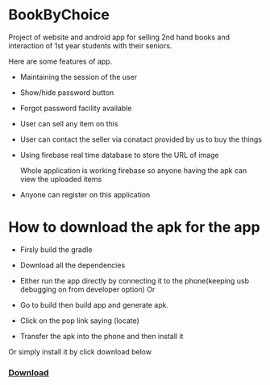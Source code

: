 # BookByChoice
Project of website and android app for selling 2nd hand books and interaction of 1st year students with their seniors.

Here are some features of app.

* Maintaining the session of the user

* Show/hide password button

* Forgot password facility available

* User can sell any item on this

* User can contact the seller via conatact provided by us to buy the things

* Using firebase real time database to store the URL of image

   Whole application is working firebase so anyone having the apk can view the uploaded items
 
* Anyone can register on this application

#  How to download the apk for the app

* Firsly build the gradle

* Download all the dependencies

* Either run the app directly by connecting it to the phone(keeping usb debugging on from developer option)
 Or
 
* Go to build then build app and generate apk.

 * Click on the pop link saying (locate)
 
* Transfer the apk into the phone and then install it



Or simply install it by click download below

### [Download](https://drive.google.com/folderview?id=1pWREb8YVvZZs4WoGuXCs_OmwxNJ8Ifyh)
